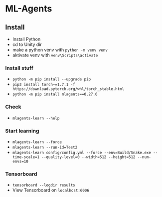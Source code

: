 # ML-Agents
 
## Install

- Install Python
- cd to Unity dir
- make a python venv with `python -m venv venv`
- aktivate venv with `venv\Scripts\activate` 

### Install stuff

- `python -m pip install --upgrade pip`
- `pip3 install torch~=1.7.1 -f https://download.pytorch.org/whl/torch_stable.html`
- `python -m pip install mlagents==0.27.0`

### Check

- `mlagents-learn --help`

### Start learning
- `mlagents-learn --force`
- `mlagents-learn --run-id=Test2`
- `mlagents-learn config/config.yml --force --env=Build/Snake.exe --time-scale=1 --quality-level=0 --width=512 --height=512 --num-envs=10`

### Tensorboard
- `tensorboard --logdir results`
- View Tensorboard on `localhost:6006`

